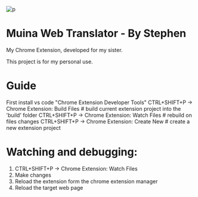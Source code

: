 ![p](`/public/icons/icon_48.png`)

# Muina Web Translator - By Stephen

My Chrome Extension, developed for my sister.

This project is for my personal use.

# Guide

First install vs code "Chrome Extension Developer Tools"
CTRL+SHIFT+P -> Chrome Extension: Build Files # build current extension project into the 'build' folder
CTRL+SHIFT+P -> Chrome Extension: Watch Files # rebuild on files changes
CTRL+SHIFT+P -> Chrome Extension: Create New  # create a new extension project

# Watching and debugging:

1. CTRL+SHIFT+P -> Chrome Extension: Watch Files
2. Make changes
3. Reload the extension form the chrome extension manager
4. Reload the target web page
